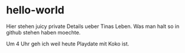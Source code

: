 # hello-world

Hier stehen juicy private Details ueber Tinas Leben.
Was man halt so in github stehen haben moechte. 

Um 4 Uhr geh ich weil heute Playdate mit Koko ist. 
